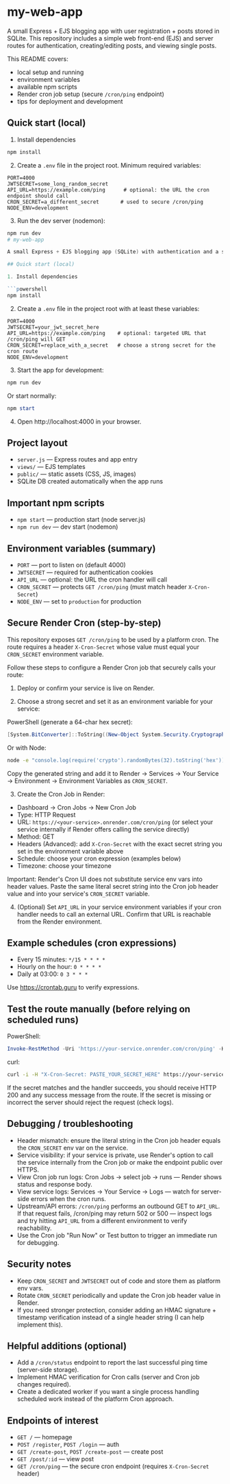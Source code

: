 # my-web-app

A small Express + EJS blogging app with user registration + posts stored in SQLite. This repository includes a simple web front-end (EJS) and server routes for authentication, creating/editing posts, and viewing single posts.

This README covers:

- local setup and running
- environment variables
- available npm scripts
- Render cron job setup (secure `/cron/ping` endpoint)
- tips for deployment and development

## Quick start (local)

1. Install dependencies

```powershell
npm install
```

2. Create a `.env` file in the project root. Minimum required variables:

```
PORT=4000
JWTSECRET=some_long_random_secret
API_URL=https://example.com/ping      # optional: the URL the cron endpoint should call
CRON_SECRET=a_different_secret       # used to secure /cron/ping
NODE_ENV=development
```

3. Run the dev server (nodemon):

````powershell
npm run dev
# my-web-app

A small Express + EJS blogging app (SQLite) with authentication and a small web UI. This README explains local setup, environment variables, npm scripts, and how to configure a secure Render Cron job to call the built-in `/cron/ping` endpoint.

## Quick start (local)

1. Install dependencies

```powershell
npm install
````

2. Create a `.env` file in the project root with at least these variables:

```env
PORT=4000
JWTSECRET=your_jwt_secret_here
API_URL=https://example.com/ping    # optional: targeted URL that /cron/ping will GET
CRON_SECRET=replace_with_a_secret   # choose a strong secret for the cron route
NODE_ENV=development
```

3. Start the app for development:

```powershell
npm run dev
```

Or start normally:

```powershell
npm start
```

4. Open http://localhost:4000 in your browser.

## Project layout

- `server.js` — Express routes and app entry
- `views/` — EJS templates
- `public/` — static assets (CSS, JS, images)
- SQLite DB created automatically when the app runs

## Important npm scripts

- `npm start` — production start (node server.js)
- `npm run dev` — dev start (nodemon)

## Environment variables (summary)

- `PORT` — port to listen on (default 4000)
- `JWTSECRET` — required for authentication cookies
- `API_URL` — optional: the URL the cron handler will call
- `CRON_SECRET` — protects `GET /cron/ping` (must match header `X-Cron-Secret`)
- `NODE_ENV` — set to `production` for production

## Secure Render Cron (step-by-step)

This repository exposes `GET /cron/ping` to be used by a platform cron. The route requires a header `X-Cron-Secret` whose value must equal your `CRON_SECRET` environment variable.

Follow these steps to configure a Render Cron job that securely calls your route:

1. Deploy or confirm your service is live on Render.

2. Choose a strong secret and set it as an environment variable for your service:

PowerShell (generate a 64-char hex secret):

```powershell
[System.BitConverter]::ToString((New-Object System.Security.Cryptography.RNGCryptoServiceProvider).GetBytes(32)).Replace('-', '').ToLower()
```

Or with Node:

```bash
node -e "console.log(require('crypto').randomBytes(32).toString('hex'))"
```

Copy the generated string and add it to Render → Services → Your Service → Environment → Environment Variables as `CRON_SECRET`.

3. Create the Cron Job in Render:

- Dashboard → Cron Jobs → New Cron Job
- Type: HTTP Request
- URL: `https://<your-service>.onrender.com/cron/ping` (or select your service internally if Render offers calling the service directly)
- Method: GET
- Headers (Advanced): add `X-Cron-Secret` with the exact secret string you set in the environment variable above
- Schedule: choose your cron expression (examples below)
- Timezone: choose your timezone

Important: Render's Cron UI does not substitute service env vars into header values. Paste the same literal secret string into the Cron job header value and into your service's `CRON_SECRET` variable.

4. (Optional) Set `API_URL` in your service environment variables if your cron handler needs to call an external URL. Confirm that URL is reachable from the Render environment.

## Example schedules (cron expressions)

- Every 15 minutes: `*/15 * * * *`
- Hourly on the hour: `0 * * * *`
- Daily at 03:00: `0 3 * * *`

Use https://crontab.guru to verify expressions.

## Test the route manually (before relying on scheduled runs)

PowerShell:

```powershell
Invoke-RestMethod -Uri 'https://your-service.onrender.com/cron/ping' -Headers @{'X-Cron-Secret'='PASTE_YOUR_SECRET_HERE'} -Method GET -Verbose
```

curl:

```bash
curl -i -H "X-Cron-Secret: PASTE_YOUR_SECRET_HERE" https://your-service.onrender.com/cron/ping
```

If the secret matches and the handler succeeds, you should receive HTTP 200 and any success message from the route. If the secret is missing or incorrect the server should reject the request (check logs).

## Debugging / troubleshooting

- Header mismatch: ensure the literal string in the Cron job header equals the `CRON_SECRET` env var on the service.
- Service visibility: if your service is private, use Render's option to call the service internally from the Cron job or make the endpoint public over HTTPS.
- View Cron job run logs: Cron Jobs → select job → runs — Render shows status and response body.
- View service logs: Services → Your Service → Logs — watch for server-side errors when the cron runs.
- Upstream/API errors: `/cron/ping` performs an outbound GET to `API_URL`. If that request fails, /cron/ping may return 502 or 500 — inspect logs and try hitting `API_URL` from a different environment to verify reachability.
- Use the Cron job "Run Now" or Test button to trigger an immediate run for debugging.

## Security notes

- Keep `CRON_SECRET` and `JWTSECRET` out of code and store them as platform env vars.
- Rotate `CRON_SECRET` periodically and update the Cron job header value in Render.
- If you need stronger protection, consider adding an HMAC signature + timestamp verification instead of a single header string (I can help implement this).

## Helpful additions (optional)

- Add a `/cron/status` endpoint to report the last successful ping time (server-side storage).
- Implement HMAC verification for Cron calls (server and Cron job changes required).
- Create a dedicated worker if you want a single process handling scheduled work instead of the platform Cron approach.

## Endpoints of interest

- `GET /` — homepage
- `POST /register`, `POST /login` — auth
- `GET /create-post`, `POST /create-post` — create post
- `GET /post/:id` — view post
- `GET /cron/ping` — the secure cron endpoint (requires `X-Cron-Secret` header)
